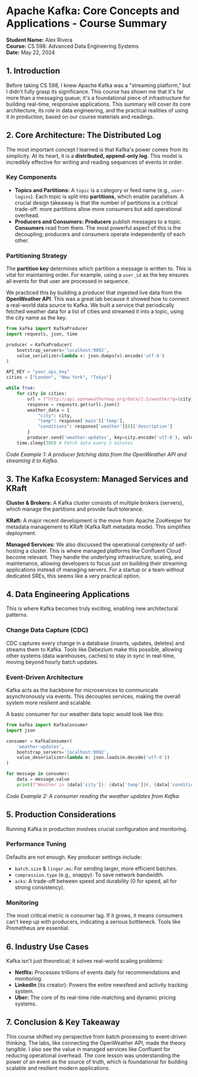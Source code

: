# Apache Kafka: Core Concepts and Applications - Course Summary

**Student Name:** Alex Rivera  
**Course:** CS 598: Advanced Data Engineering Systems  
**Date:** May 22, 2024

## 1. Introduction

Before taking CS 598, I knew Apache Kafka was a "streaming platform," but I didn't fully grasp its significance. This course has shown me that it's far more than a messaging queue; it's a foundational piece of infrastructure for building real-time, responsive applications. This summary will cover its core architecture, its role in data engineering, and the practical realities of using it in production, based on our course materials and readings.

## 2. Core Architecture: The Distributed Log

The most important concept I learned is that Kafka's power comes from its simplicity. At its heart, it is a **distributed, append-only log**. This model is incredibly effective for writing and reading sequences of events in order.

### Key Components

* **Topics and Partitions:** A `topic` is a category or feed name (e.g., `user-logins`). Each topic is split into **partitions**, which enable parallelism. A crucial design takeaway is that the number of partitions is a critical trade-off: more partitions allow more consumers but add operational overhead.
* **Producers and Consumers:** **Producers** publish messages to a topic. **Consumers** read from them. The most powerful aspect of this is the decoupling; producers and consumers operate independently of each other.

### Partitioning Strategy

The **partition key** determines which partition a message is written to. This is vital for maintaining order. For example, using a `user_id` as the key ensures all events for that user are processed in sequence.

We practiced this by building a producer that ingested live data from the **OpenWeather API**. This was a great lab because it showed how to connect a real-world data source to Kafka. We built a service that periodically fetched weather data for a list of cities and streamed it into a topic, using the city name as the key.

```python
from kafka import KafkaProducer
import requests, json, time

producer = KafkaProducer(
    bootstrap_servers='localhost:9092',
    value_serializer=lambda v: json.dumps(v).encode('utf-8')
)

API_KEY = "your_api_key"
cities = ["London", "New York", "Tokyo"]

while True:
    for city in cities:
        url = f"http://api.openweathermap.org/data/2.5/weather?q={city}&appid={API_KEY}"
        response = requests.get(url).json()
        weather_data = {
            "city": city,
            "temp": response['main']['temp'],
            "conditions": response['weather'][0]['description']
        }
        producer.send('weather-updates', key=city.encode('utf-8'), value=weather_data)
    time.sleep(300) # Fetch data every 5 minutes
```

*Code Example 1: A producer fetching data from the OpenWeather API and streaming it to Kafka.*

## 3. The Kafka Ecosystem: Managed Services and KRaft

**Cluster & Brokers:** A Kafka cluster consists of multiple brokers (servers), which manage the partitions and provide fault tolerance.

**KRaft:** A major recent development is the move from Apache ZooKeeper for metadata management to KRaft (Kafka Raft metadata mode). This simplifies deployment.

**Managed Services:** We also discussed the operational complexity of self-hosting a cluster. This is where managed platforms like Confluent Cloud become relevant. They handle the underlying infrastructure, scaling, and maintenance, allowing developers to focus just on building their streaming applications instead of managing servers. For a startup or a team without dedicated SREs, this seems like a very practical option.

## 4. Data Engineering Applications

This is where Kafka becomes truly exciting, enabling new architectural patterns.

### Change Data Capture (CDC)

CDC captures every change in a database (inserts, updates, deletes) and streams them to Kafka. Tools like Debezium make this possible, allowing other systems (data warehouses, caches) to stay in sync in real-time, moving beyond hourly batch updates.

### Event-Driven Architecture

Kafka acts as the backbone for microservices to communicate asynchronously via events. This decouples services, making the overall system more resilient and scalable.

A basic consumer for our weather data topic would look like this:

```python
from kafka import KafkaConsumer
import json

consumer = KafkaConsumer(
    'weather-updates',
    bootstrap_servers='localhost:9092',
    value_deserializer=lambda m: json.loads(m.decode('utf-8'))
)

for message in consumer:
    data = message.value
    print(f"Weather in {data['city']}: {data['temp']}K, {data['conditions']}")
```

*Code Example 2: A consumer reading the weather updates from Kafka.*

## 5. Production Considerations

Running Kafka in production involves crucial configuration and monitoring.

### Performance Tuning

Defaults are not enough. Key producer settings include:

* `batch.size` & `linger.ms`: For sending larger, more efficient batches.
* `compression.type` (e.g., snappy): To save network bandwidth.
* `acks`: A trade-off between speed and durability (0 for speed, all for strong consistency).

### Monitoring

The most critical metric is consumer lag. If it grows, it means consumers can't keep up with producers, indicating a serious bottleneck. Tools like Prometheus are essential.

## 6. Industry Use Cases

Kafka isn't just theoretical; it solves real-world scaling problems:

* **Netflix:** Processes trillions of events daily for recommendations and monitoring.
* **LinkedIn** (its creator): Powers the entire newsfeed and activity tracking system.
* **Uber:** The core of its real-time ride-matching and dynamic pricing systems.

## 7. Conclusion & Key Takeaway

This course shifted my perspective from batch processing to event-driven thinking. The labs, like connecting the OpenWeather API, made the theory tangible. I also see the value in managed services like Confluent for reducing operational overhead. The core lesson was understanding the power of an event as the source of truth, which is foundational for building scalable and resilient modern applications.
